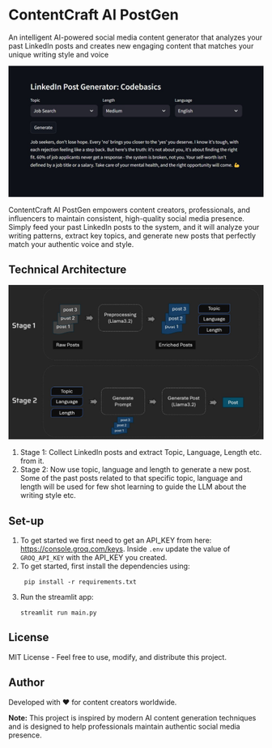 # ContentCraft AI PostGen
An intelligent AI-powered social media content generator that analyzes your past LinkedIn posts and creates new engaging content that matches your unique writing style and voice  

<img src="resources/tool.jpg"/>

ContentCraft AI PostGen empowers content creators, professionals, and influencers to maintain consistent, high-quality social media presence. Simply feed your past LinkedIn posts to the system, and it will analyze your writing patterns, extract key topics, and generate new posts that perfectly match your authentic voice and style. 

## Technical Architecture
<img src="resources/architecture.jpg"/>

1. Stage 1: Collect LinkedIn posts and extract Topic, Language, Length etc. from it.
1. Stage 2: Now use topic, language and length to generate a new post. Some of the past posts related to that specific topic, language and length will be used for few shot learning to guide the LLM about the writing style etc.

## Set-up
1. To get started we first need to get an API_KEY from here: https://console.groq.com/keys. Inside `.env` update the value of `GROQ_API_KEY` with the API_KEY you created. 
2. To get started, first install the dependencies using:
    ```commandline
     pip install -r requirements.txt
    ```
3. Run the streamlit app:
   ```commandline
   streamlit run main.py
   ```
## License
MIT License - Feel free to use, modify, and distribute this project.

## Author
Developed with ❤️ for content creators worldwide.

**Note:** This project is inspired by modern AI content generation techniques and is designed to help professionals maintain authentic social media presence.
